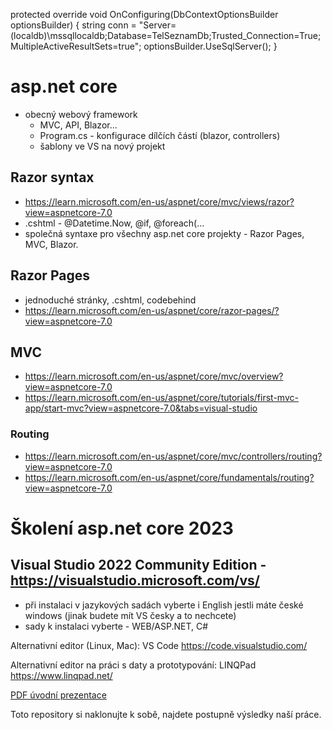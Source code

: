  protected override void OnConfiguring(DbContextOptionsBuilder optionsBuilder)
 {
     string conn = "Server=(localdb)\\mssqllocaldb;Database=TelSeznamDb;Trusted_Connection=True;MultipleActiveResultSets=true";
     optionsBuilder.UseSqlServer();
 }


# asp.net core
* obecný webový framework
  * MVC, API, Blazor...
  * Program.cs - konfigurace dílčích částí (blazor, controllers)
  * šablony ve VS na nový projekt
 
## Razor syntax

* https://learn.microsoft.com/en-us/aspnet/core/mvc/views/razor?view=aspnetcore-7.0
* .cshtml - @Datetime.Now, @if, @foreach(...
* společná syntaxe pro všechny asp.net core projekty - Razor Pages, MVC, Blazor.

## Razor Pages
* jednoduché stránky, .cshtml, codebehind
* https://learn.microsoft.com/en-us/aspnet/core/razor-pages/?view=aspnetcore-7.0

## MVC
* https://learn.microsoft.com/en-us/aspnet/core/mvc/overview?view=aspnetcore-7.0
* https://learn.microsoft.com/en-us/aspnet/core/tutorials/first-mvc-app/start-mvc?view=aspnetcore-7.0&tabs=visual-studio

### Routing
* https://learn.microsoft.com/en-us/aspnet/core/mvc/controllers/routing?view=aspnetcore-7.0
* https://learn.microsoft.com/en-us/aspnet/core/fundamentals/routing?view=aspnetcore-7.0

# Školení asp.net core 2023

## Visual Studio 2022 Community Edition - https://visualstudio.microsoft.com/vs/
* při instalaci v jazykových sadách vyberte i English jestli máte české windows (jinak budete mít VS česky a to nechcete)
* sady k instalaci vyberte - WEB/ASP.NET, C#

Alternativní editor (Linux, Mac): VS Code https://code.visualstudio.com/

Alternativní editor na práci s daty a prototypování: LINQPad https://www.linqpad.net/

[PDF úvodní prezentace](/prezentace/aspcore_2023.pdf)

Toto repository si naklonujte k sobě, najdete postupně výsledky naší práce.
